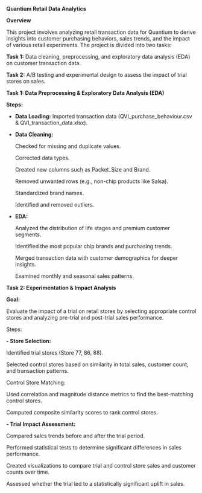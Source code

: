**Quantium Retail Data Analytics**

**Overview**

This project involves analyzing retail transaction data for Quantium to derive insights into customer purchasing behaviors, sales trends, and the impact of various retail experiments. The project is divided into two tasks:

**Task 1:** Data cleaning, preprocessing, and exploratory data analysis (EDA) on customer transaction data.

**Task 2:** A/B testing and experimental design to assess the impact of trial stores on sales.

**Task 1: Data Preprocessing & Exploratory Data Analysis (EDA)**


**Steps:**

- **Data Loading:** Imported transaction data (QVI_purchase_behaviour.csv & QVI_transaction_data.xlsx).

- **Data Cleaning:**

  Checked for missing and duplicate values.

  Corrected data types.

  Created new columns such as Packet_Size and Brand.

  Removed unwanted rows (e.g., non-chip products like Salsa).

  Standardized brand names.

  Identified and removed outliers.

- **EDA:**

  Analyzed the distribution of life stages and premium customer segments.
  
  Identified the most popular chip brands and purchasing trends.
  
  Merged transaction data with customer demographics for deeper insights.
  
  Examined monthly and seasonal sales patterns.

**Task 2: Experimentation & Impact Analysis**

**Goal:**

Evaluate the impact of a trial on retail stores by selecting appropriate control stores and analyzing pre-trial and post-trial sales performance.

Steps:

**- Store Selection:**

  Identified trial stores (Store 77, 86, 88).
  
  Selected control stores based on similarity in total sales, customer count, and transaction patterns.
  
  Control Store Matching:
  
  Used correlation and magnitude distance metrics to find the best-matching control stores.
  
  Computed composite similarity scores to rank control stores.

**- Trial Impact Assessment:**

  Compared sales trends before and after the trial period.
  
  Performed statistical tests to determine significant differences in sales performance.
  
  Created visualizations to compare trial and control store sales and customer counts over time.
  
  Assessed whether the trial led to a statistically significant uplift in sales.
